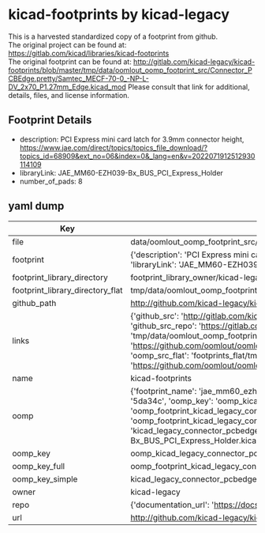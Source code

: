 # kicad-footprints by kicad-legacy  
This is a harvested standardized copy of a footprint from github.  
The original project can be found at:  
https://gitlab.com/kicad/libraries/kicad-footprints  
The original footprint can be found at:
http://gitlab.com/kicad-legacy/kicad-footprints/blob/master/tmp/data/oomlout_oomp_footprint_src/Connector_PCBEdge.pretty/Samtec_MECF-70-0_-NP-L-DV_2x70_P1.27mm_Edge.kicad_mod
Please consult that link for additional, details, files, and license information.  
## Footprint Details
* description: PCI Express mini card latch for 3.9mm connector height, https://www.jae.com/direct/topics/topics_file_download/?topics_id=68909&ext_no=06&index=0&_lang=en&v=2022071912512930114109  
* libraryLink: JAE_MM60-EZH039-Bx_BUS_PCI_Express_Holder  
* number_of_pads: 8  
## yaml dump  
| Key | Value |  
| --- | --- |  
| file | data/oomlout_oomp_footprint_src/kicad-footprints/Connector_PCBEdge.pretty/JAE_MM60-EZH039-Bx_BUS_PCI_Express_Holder.kicad_mod |  
| footprint | {'description': 'PCI Express mini card latch for 3.9mm connector height, https://www.jae.com/direct/topics/topics_file_download/?topics_id=68909&ext_no=06&index=0&_lang=en&v=2022071912512930114109', 'libraryLink': 'JAE_MM60-EZH039-Bx_BUS_PCI_Express_Holder', 'number_of_pads': 8} |  
| footprint_library_directory | footprint_library_owner/kicad-legacy_kicad-footprints |  
| footprint_library_directory_flat | tmp/data/oomlout_oomp_footprint_src/footprints_flat/kicad_legacy_connector_pcbedge_jae_mm60_ezh039_bx_bus_pci_express_holder/working |  
| github_path | http://github.com/kicad-legacy/kicad-footprints/blob/master/tmp/data/oomlout_oomp_footprint_src/Connector_PCBEdge.pretty/JAE_MM60-EZH039-Bx_BUS_PCI_Express_Holder.kicad_mod |  
| links | {'github_src': 'http://gitlab.com/kicad-legacy/kicad-footprints/blob/master/tmp/data/oomlout_oomp_footprint_src/Connector_PCBEdge.pretty/Samtec_MECF-70-0_-NP-L-DV_2x70_P1.27mm_Edge.kicad_mod', 'github_src_repo': 'https://gitlab.com/kicad/libraries/kicad-footprints', 'oomp_bot': 'tmp/data/oomlout_oomp_footprint_src/footprints/kicad_legacy_connector_pcbedge_jae_mm60_ezh039_bx_bus_pci_express_holder/working', 'oomp_bot_github': 'https://github.com/oomlout/oomlout_oomp_footprint_bot/tree/main/tmp/data/oomlout_oomp_footprint_src/footprints/kicad_legacy_connector_pcbedge_jae_mm60_ezh039_bx_bus_pci_express_holder/working', 'oomp_src_flat': 'footprints_flat/tmp/data/oomlout_oomp_footprint_src/footprints_flat/kicad_legacy_connector_pcbedge_jae_mm60_ezh039_bx_bus_pci_express_holder/working', 'oomp_src_flat_github': 'https://github.com/oomlout/oomlout_oomp_footprint_src/tree/main/tmp/data/oomlout_oomp_footprint_src/footprints_flat/kicad_legacy_connector_pcbedge_jae_mm60_ezh039_bx_bus_pci_express_holder/working'} |  
| name | kicad-footprints |  
| oomp | {'footprint_name': 'jae_mm60_ezh039_bx_bus_pci_express_holder', 'library_name': 'connector_pcbedge', 'md5': '5da34c10da0572699be34c63b08834c3', 'md5_10': '5da34c10da', 'md5_5': '5da34', 'md5_6': '5da34c', 'oomp_key': 'oomp_kicad_legacy_connector_pcbedge_jae_mm60_ezh039_bx_bus_pci_express_holder', 'oomp_key_extra': 'oomp_footprint_kicad_legacy_connector_pcbedge_jae_mm60_ezh039_bx_bus_pci_express_holder', 'oomp_key_full': 'oomp_footprint_kicad_legacy_connector_pcbedge_jae_mm60_ezh039_bx_bus_pci_express_holder_5da34c', 'oomp_key_simple': 'kicad_legacy_connector_pcbedge_jae_mm60_ezh039_bx_bus_pci_express_holder', 'original_filename': 'data/oomlout_oomp_footprint_src/kicad-footprints/Connector_PCBEdge.pretty/JAE_MM60-EZH039-Bx_BUS_PCI_Express_Holder.kicad_mod', 'owner_name': 'kicad_legacy'} |  
| oomp_key | oomp_kicad_legacy_connector_pcbedge_jae_mm60_ezh039_bx_bus_pci_express_holder |  
| oomp_key_full | oomp_footprint_kicad_legacy_connector_pcbedge_jae_mm60_ezh039_bx_bus_pci_express_holder |  
| oomp_key_simple | kicad_legacy_connector_pcbedge_jae_mm60_ezh039_bx_bus_pci_express_holder |  
| owner | kicad-legacy |  
| repo | {'documentation_url': 'https://docs.github.com/rest/repos/repos#get-a-repository', 'message': 'Not Found'} |  
| url | http://github.com/kicad-legacy/kicad-footprints |  

